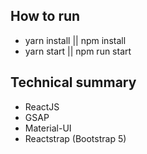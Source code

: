 ## How to run

- yarn install || npm install
- yarn start || npm run start

## Technical summary

- ReactJS
- GSAP
- Material-UI
- Reactstrap (Bootstrap 5)
